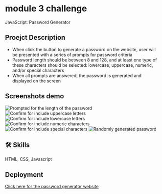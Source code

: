 
# module 3 challenge

JavaScript: Password Generator


## Proejct Description

- When click the button to generate a password on the website, user will be presented with a series of prompts for password criteria
- Password length should be between 8 and 128, and at least one type of these characters should be selected: lowercase, uppercase, numeric, and/or special characters
- When all prompts are answered, the password is generated and displayed on the screen
## Screenshots demo

![Prompted for the length of the password](https://user-images.githubusercontent.com/112605297/200203453-b5eb58bc-4831-4ae5-ab26-e0e7abe5b301.png)
![Confirm for include uppercase letters](https://user-images.githubusercontent.com/112605297/200203451-e9d1d853-5317-4bd5-ba5c-846dcbe6e303.png)
![Confirm for include lowercase letters](https://user-images.githubusercontent.com/112605297/200203448-8c133659-f208-4483-9c1e-43db13207c93.png)
![Confirm for include numeric characters](https://user-images.githubusercontent.com/112605297/200203446-785d8428-7da9-46b7-874d-16bf0259472e.png)
![Confirm for include special characters](https://user-images.githubusercontent.com/112605297/200203447-0b922f9b-faea-4555-881d-42f4e245b17b.png)
![Randomly generated password](https://user-images.githubusercontent.com/112605297/200203442-6edcd5bb-47e3-4f0e-98ac-21930f522ef4.png)




## 🛠 Skills
HTML, CSS, Javascript


## Deployment

[Click here for the password generator website](https://mxu4321.github.io/module3_challenge/)

